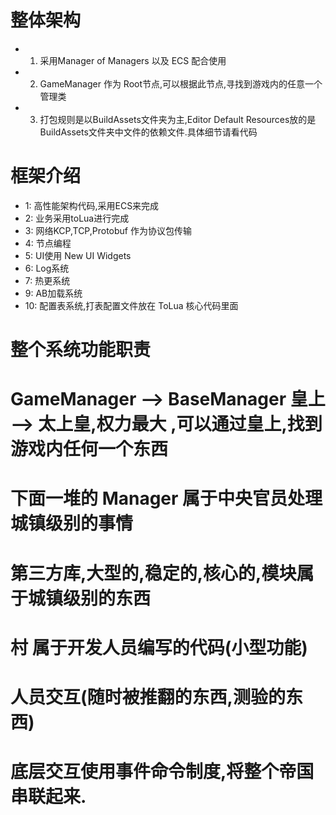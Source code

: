 ﻿# 整体架构
* 1. 采用Manager of Managers 以及 ECS 配合使用 
* 2. GameManager 作为 Root节点,可以根据此节点,寻找到游戏内的任意一个管理类
* 3. 打包规则是以BuildAssets文件夹为主,Editor Default Resources放的是BuildAssets文件夹中文件的依赖文件.具体细节请看代码
# 框架介绍
* 1:  高性能架构代码,采用ECS来完成
* 2:  业务采用toLua进行完成
* 3:  网络KCP,TCP,Protobuf 作为协议包传输
* 4:  节点编程
* 5:  UI使用 New UI Widgets
* 6:  Log系统
* 7:  热更系统
* 9:  AB加载系统
* 10: 配置表系统,打表配置文件放在 ToLua 核心代码里面


# 整个系统功能职责

# GameManager --> BaseManager 皇上 --> 太上皇,权力最大 ,可以通过皇上,找到游戏内任何一个东西
# 下面一堆的   Manager  属于中央官员处理城镇级别的事情
# 第三方库,大型的,稳定的,核心的,模块属于城镇级别的东西
# 村 属于开发人员编写的代码(小型功能) 
# 人员交互(随时被推翻的东西,测验的东西)
# 底层交互使用事件命令制度,将整个帝国串联起来.